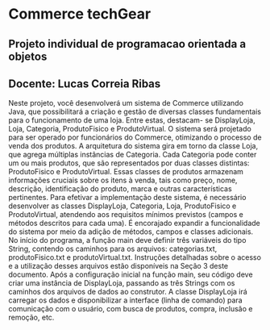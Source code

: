 # Commerce techGear
## Projeto individual de programacao orientada a objetos
## Docente: Lucas Correia Ribas

Neste projeto, você desenvolverá um sistema de Commerce utilizando Java, que possibilitará a criação
e gestão de diversas classes fundamentais para o funcionamento de uma loja. Entre estas, destacam-
se DisplayLoja, Loja, Categoria, ProdutoFisico e ProdutoVirtual. O sistema será projetado para ser
operado por funcionários do Commerce, otimizando o processo de venda dos produtos.
A arquitetura do sistema gira em torno da classe Loja, que agrega múltiplas instâncias de Categoria.
Cada Categoria pode conter um ou mais produtos, que são representados por duas classes distintas:
ProdutoFisico e ProdutoVirtual. Essas classes de produtos armazenam informações cruciais sobre os
itens à venda, tais como preço, nome, descrição, identificação do produto, marca e outras características
pertinentes. Para efetivar a implementação deste sistema, é necessário desenvolver as classes DisplayLoja,
Categoria, Loja, ProdutoFisico e ProdutoVirtual, atendendo aos requisitos mínimos previstos (campos
e métodos descritos para cada uma). É encorajado expandir a funcionalidade do sistema por meio da
adição de métodos, campos e classes adicionais.
No início do programa, a função main deve definir três variáveis do tipo String, contendo os caminhos
para os arquivos: categorias.txt, produtoFisico.txt e produtoVirtual.txt. Instruções detalhadas
sobre o acesso e a utilização desses arquivos estão disponíveis na Seção 3 deste documento. Após a
configuração inicial na função main, seu código deve criar uma instância de DisplayLoja, passando as
três Strings com os caminhos dos arquivos de dados ao construtor. A classe DisplayLoja irá carregar
os dados e disponibilizar a interface (linha de comando) para comunicação com o usuário, com busca de
produtos, compra, inclusão e remoção, etc.
